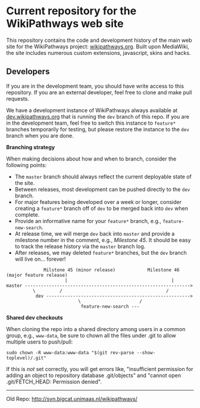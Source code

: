 Current repository for the WikiPathways web site
====
This repository contains the code and development history of the main web site for the WikiPathways project:
[wikipathways.org](http://wikipathways.org). Built upon MediaWiki, 
the site includes numerous custom extensions, javascript, skins and hacks.

Developers
---
If you are in the development team, you should have write access to this repository. If you are an external developer, 
feel free to clone and make pull requests.

We have a development instance of WikiPathways always available at [dev.wikipathways.org](http://dev.wikipathways.org) that 
is running the ```dev``` branch of this repo.  If you are in the development team, feel free to switch this instance to ```feature*``` branches
temporarily for testing, but please restore the instance to the ```dev``` branch when you are done.

**Branching strategy**

When making decisions about how and when to branch, consider the following points:
* The ```master``` branch should always reflect the current deployable state of the site.
* Between releases, most development can be pushed directly to the ```dev``` branch.
* For major features being developed over a week or longer, consider creating a ```feature*``` branch off of ```dev``` to be merged back 
into ```dev``` when complete.
* Provide an informative name for your ```feature*``` branch, e.g., ```feature-new-search```.
* At release time, we will merge ```dev``` back into ```master``` and provide a milestone number in the comment, e.g., *Milestone 45*. 
It should be easy to track the release history via the ```master``` branch log.
* After releases, we may deleted ```feature*``` branches, but the ```dev``` branch will live on... forever!

```
              Milstone 45 (minor release)            Milestone 46 (major feature release)
                      |                                       |
master -------------------------------------------------------------->
          \         /                                       /
           dev ------------------------------------------------------>
                           \                      /
                            feature-new-search ---

```

**Shared dev checkouts**

When cloning the repo into a shared directory among users in a common group, e.g., ```www-data```, be sure to chown all the files under .git to allow multiple users to push/pull:

```
sudo chown -R www-data:www-data "$(git rev-parse --show-toplevel)/.git"
```

If this is _not_ set correctly, you will get errors like, "insufficient permission for adding an object to repository database .git/objects" and "cannot open .git/FETCH_HEAD: Permission denied".

---
Old Repo: http://svn.bigcat.unimaas.nl/wikipathways/
